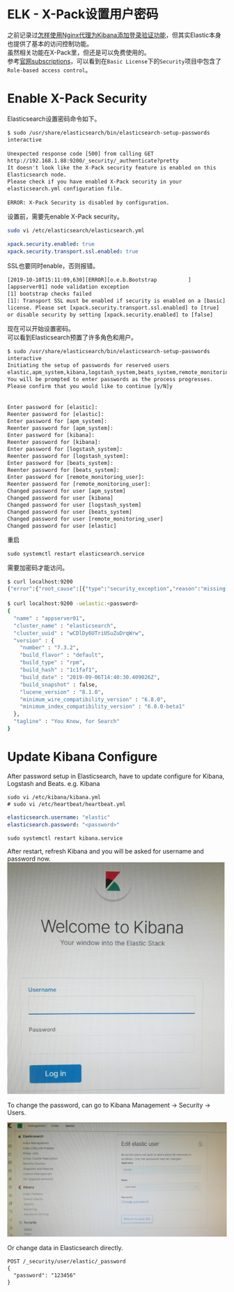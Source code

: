 
ELK - X-Pack设置用户密码
===
之前记录过[怎样使用Nginx代理为Kibana添加登录验证功能](https://blog.csdn.net/prufeng/article/details/102528147)，但其实Elastic本身也提供了基本的访问控制功能。   
虽然相关功能在X-Pack里，但还是可以免费使用的。   
参考[官网subscriptions](https://www.elastic.co/subscriptions)，可以看到在`Basic License`下的`Security`项目中包含了`Role-based access control`。

# Enable X-Pack Security
Elasticsearch设置密码命令如下。
```
$ sudo /usr/share/elasticsearch/bin/elasticsearch-setup-passwords interactive

Unexpected response code [500] from calling GET http://192.168.1.88:9200/_security/_authenticate?pretty
It doesn't look like the X-Pack security feature is enabled on this Elasticsearch node.
Please check if you have enabled X-Pack security in your elasticsearch.yml configuration file.

ERROR: X-Pack Security is disabled by configuration.
```
设置前，需要先enable X-Pack security。
```sh
sudo vi /etc/elasticsearch/elasticsearch.yml
```
```yml
xpack.security.enabled: true
xpack.security.transport.ssl.enabled: true
```
SSL也要同时enable，否则报错。
```
[2019-10-10T15:11:09,630][ERROR][o.e.b.Bootstrap          ] [appserver01] node validation exception
[1] bootstrap checks failed
[1]: Transport SSL must be enabled if security is enabled on a [basic] license. Please set [xpack.security.transport.ssl.enabled] to [true] or disable security by setting [xpack.security.enabled] to [false]

```
现在可以开始设置密码。   
可以看到Elasticsearch预置了许多角色和用户。
```
$ sudo /usr/share/elasticsearch/bin/elasticsearch-setup-passwords interactive
Initiating the setup of passwords for reserved users elastic,apm_system,kibana,logstash_system,beats_system,remote_monitoring_user.
You will be prompted to enter passwords as the process progresses.
Please confirm that you would like to continue [y/N]y


Enter password for [elastic]:
Reenter password for [elastic]:
Enter password for [apm_system]:
Reenter password for [apm_system]:
Enter password for [kibana]:
Reenter password for [kibana]:
Enter password for [logstash_system]:
Reenter password for [logstash_system]:
Enter password for [beats_system]:
Reenter password for [beats_system]:
Enter password for [remote_monitoring_user]:
Reenter password for [remote_monitoring_user]:
Changed password for user [apm_system]
Changed password for user [kibana]
Changed password for user [logstash_system]
Changed password for user [beats_system]
Changed password for user [remote_monitoring_user]
Changed password for user [elastic]

```
重启
```
sudo systemctl restart elasticsearch.service
```
需要加密码才能访问。
```sh
$ curl localhost:9200
{"error":{"root_cause":[{"type":"security_exception","reason":"missing authentication credentials for REST request [/]","header":{"WWW-Authenticate":"Basic realm=\"security\" charset=\"UTF-8\""}}],"type":"security_exception","reason":"missing authentication credentials for REST request [/]","header":{"WWW-Authenticate":"Basic realm=\"security\" charset=\"UTF-8\""}},"status":401}(base) 

$ curl localhost:9200 -uelastic:<password>
{
  "name" : "appserver01",
  "cluster_name" : "elasticsearch",
  "cluster_uuid" : "wCDlDy6UTriUSuZuDrqWrw",
  "version" : {
    "number" : "7.3.2",
    "build_flavor" : "default",
    "build_type" : "rpm",
    "build_hash" : "1c1faf1",
    "build_date" : "2019-09-06T14:40:30.409026Z",
    "build_snapshot" : false,
    "lucene_version" : "8.1.0",
    "minimum_wire_compatibility_version" : "6.8.0",
    "minimum_index_compatibility_version" : "6.0.0-beta1"
  },
  "tagline" : "You Know, for Search"
}
```

# Update Kibana Configure
After password setup in Elasticsearch, have to update configure for Kibana, Logstash and Beats.
e.g. Kibana
```
sudo vi /etc/kibana/kibana.yml
# sudo vi /etc/heartbeat/heartbeat.yml
```
```yml
elasticsearch.username: "elastic"
elasticsearch.password: "<password>"
```
```
sudo systemctl restart kibana.service
```

After restart, refresh Kibana and you will be asked for username and password now.
![](assets/ELK_K_Login.PNG)

To change the password, can go to Kibana Management -> Security -> Users.

![](assets/ELK_K_Pwd.PNG)

Or change data in Elasticsearch directly.
```
POST /_security/user/elastic/_password
{
  "password": "123456"
}
```
